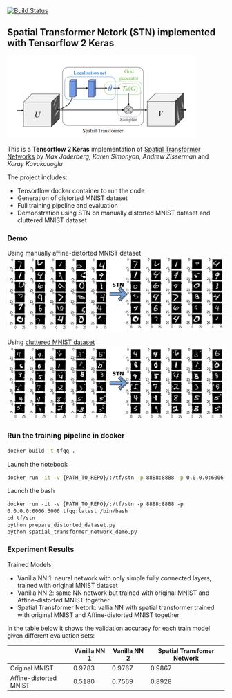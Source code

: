 [![Build Status](https://travis-ci.com/xeonqq/spatial_transformer_network.svg?branch=master)](https://travis-ci.com/xeonqq/spatial_transformer_network)

## Spatial Transformer Netork (STN) implemented with Tensorflow 2 Keras
  ![](pics/stn.png)

  This is a **Tensorflow 2 Keras** implementation of [Spatial Transformer Networks](https://arxiv.org/abs/1506.02025) by *Max Jaderberg, Karen Simonyan, Andrew Zisserman* and *Koray Kavukcuoglu*

  The project includes:
  * Tensorflow docker container to run the code
  * Generation of distorted MNIST dataset
  * Full training pipeline and evaluation
  * Demonstration using STN on manually distorted MNIST dataset and cluttered MNIST dataset 
  
### Demo 
Using manually affine-distorted MNIST dataset   
![](pics/distorted_and_undistorted_mnist.png)

Using [cluttered MNIST dataset](https://github.com/daviddao/spatial-transformer-tensorflow/blob/master/data/mnist_sequence1_sample_5distortions5x5.npz)   
![](pics/cluttered_and_uncluttered_mnist.png)

### Run the training pipeline in docker
```bash
docker build -t tfqq .
```

Launch the notebook
```bash
docker run -it -v {PATH_TO_REPO}/:/tf/stn -p 8888:8888 -p 0.0.0.0:6006:6006 tfqq:latest
```

Launch the bash
```
docker run -it -v {PATH_TO_REPO}/:/tf/stn -p 8888:8888 -p 0.0.0.0:6006:6006 tfqq:latest /bin/bash 
cd tf/stn
python prepare_distorted_dataset.py
python spatial_transformer_network_demo.py
```


### Experiment Results
Trained Models:
 * Vanilla NN 1: neural network with only simple fully connected layers, trained with original MNIST dataset
 * Vanilla NN 2: same NN network but trained with original MNIST and Affine-distorted MNIST together
 * Spatial Transformer Netork: vallia NN with spatial transformer trained with original MNIST and Affine-distorted MNIST together

In the table below it shows the validation accuracy for each train model given different evaluation sets:

|                        | Vanilla NN 1 | Vanilla NN 2 | Spatial Transfomer Network |
|------------------------|--------------|--------------|----------------------------|
| Original MNIST         | 0.9783       | 0.9767       | 0.9867                     |
| Affine-distorted MNIST | 0.5180       | 0.7569       | 0.8928                     |
